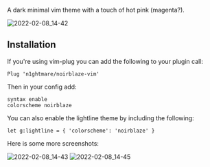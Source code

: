 A dark minimal vim theme with a touch of hot pink (magenta?).

![2022-02-08_14-42](https://user-images.githubusercontent.com/3255810/152989950-4dfd75e3-09d6-4bb9-ba09-26b7ded0978f.png)



## Installation

If you're using vim-plug you can add the following to your plugin call:

```vim
Plug 'n1ghtmare/noirblaze-vim'
```

Then in your config add:

```vim
syntax enable
colorscheme noirblaze
```

You can also enable the lightline theme by including the following:

```vim
let g:lightline = { 'colorscheme': 'noirblaze' }
```

Here is some more screenshots:

![2022-02-08_14-43](https://user-images.githubusercontent.com/3255810/152989994-6a285733-6843-4b6e-b832-a8ca253c550b.png)
![2022-02-08_14-45](https://user-images.githubusercontent.com/3255810/152990007-6588a276-d0c3-4d36-9485-394cc4c8d7b1.png)
